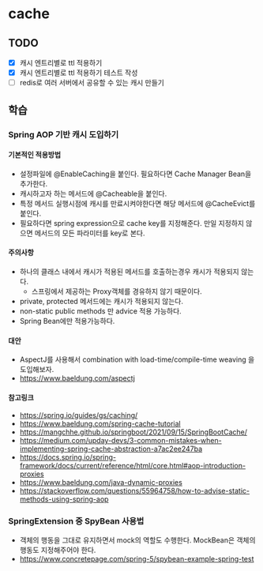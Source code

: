 # cache

## TODO
- [x] 캐시 엔트리별로 ttl 적용하기
- [X] 캐시 엔트리별로 ttl 적용하기 테스트 작성 
- [ ] redis로 여러 서버에서 공유할 수 있는 캐시 만들기

## 학습
### Spring AOP 기반 캐시 도입하기
#### 기본적인 적용방법 
- 설정파일에 @EnableCaching을 붙인다. 필요하다면 Cache Manager Bean을 추가한다. 
- 캐시하고자 하는 메서드에 @Cacheable을 붙인다.
- 특정 메서드 실행시점에 캐시를 만료시켜야한다면 해당 메서드에 @CacheEvict를 붙인다.
- 필요하다면 spring expression으로 cache key를 지정해준다. 만일 지정하지 않으면 메서드의 모든 파라미터를 key로 본다.

#### 주의사항 
- 하나의 클래스 내에서 캐시가 적용된 메서드를 호출하는경우 캐시가 적용되지 않는다. 
  - 스프링에서 제공하는 Proxy객체를 경유하지 않기 때문이다.
- private, protected 메서드에는 캐시가 적용되지 않는다.
- non-static public methods 만 advice 적용 가능하다.
- Spring Bean에만 적용가능하다.

#### 대안
- AspectJ를 사용해서 combination with load-time/compile-time weaving 을 도입해보자. 
- https://www.baeldung.com/aspectj

#### 참고링크
  - https://spring.io/guides/gs/caching/
  - https://www.baeldung.com/spring-cache-tutorial
  - https://mangchhe.github.io/springboot/2021/09/15/SpringBootCache/
  - https://medium.com/upday-devs/3-common-mistakes-when-implementing-spring-cache-abstraction-a7ac2ee247ba
  - https://docs.spring.io/spring-framework/docs/current/reference/html/core.html#aop-introduction-proxies
  - https://www.baeldung.com/java-dynamic-proxies
  - https://stackoverflow.com/questions/55964758/how-to-advise-static-methods-using-spring-aop



### SpringExtension 중 SpyBean 사용법
- 객체의 행동을 그대로 유지하면서 mock의 역할도 수행한다. MockBean은 객체의 행동도 지정해주어야 한다.
- https://www.concretepage.com/spring-5/spybean-example-spring-test
